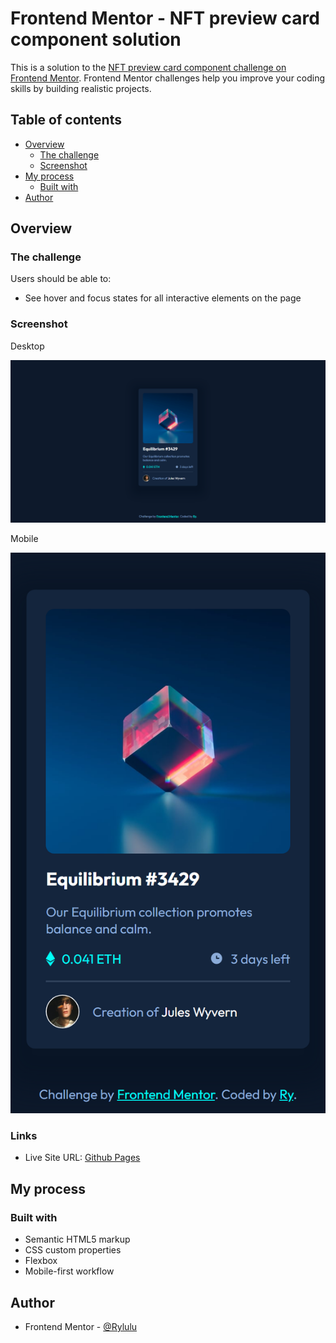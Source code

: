 # Frontend Mentor - NFT preview card component solution

This is a solution to the [NFT preview card component challenge on Frontend Mentor](https://www.frontendmentor.io/challenges/nft-preview-card-component-SbdUL_w0U). Frontend Mentor challenges help you improve your coding skills by building realistic projects. 


## Table of contents

- [Overview](#overview)
  - [The challenge](#the-challenge)
  - [Screenshot](#screenshot)
- [My process](#my-process)
  - [Built with](#built-with)
- [Author](#author)



## Overview

### The challenge

Users should be able to:

- See hover and focus states for all interactive elements on the page

### Screenshot

Desktop

![](./screenshot.png)

Mobile

![](./mobilescreenshot.png)

### Links

- Live Site URL: [Github Pages](https://rylulu.github.io/Blog-Preview-Card/)

## My process

### Built with

- Semantic HTML5 markup
- CSS custom properties
- Flexbox
- Mobile-first workflow
  
## Author

- Frontend Mentor - [@Rylulu](https://www.frontendmentor.io/profile/Rylulu)

